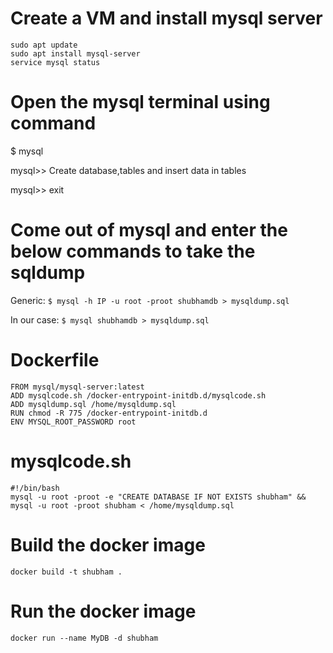 Create a VM and install mysql server
====================================
```
sudo apt update
sudo apt install mysql-server
service mysql status
```

Open the mysql terminal using command
=====================================
$ mysql

mysql>> Create database,tables and insert data in tables

mysql>> exit


Come out of mysql and enter the below commands to take the sqldump
==================================================================
Generic: ```$ mysql -h IP -u root -proot shubhamdb > mysqldump.sql```

In our case: 
```$ mysql shubhamdb > mysqldump.sql```


Dockerfile
==========
```
FROM mysql/mysql-server:latest
ADD mysqlcode.sh /docker-entrypoint-initdb.d/mysqlcode.sh
ADD mysqldump.sql /home/mysqldump.sql
RUN chmod -R 775 /docker-entrypoint-initdb.d
ENV MYSQL_ROOT_PASSWORD root
```

mysqlcode.sh
============
```
#!/bin/bash
mysql -u root -proot -e "CREATE DATABASE IF NOT EXISTS shubham" && mysql -u root -proot shubham < /home/mysqldump.sql
```

Build the docker image
======================
```
docker build -t shubham .
```

Run the docker image
====================
```
docker run --name MyDB -d shubham
```
